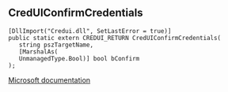 ## CredUIConfirmCredentials

```
[DllImport("Credui.dll", SetLastError = true)]
public static extern CREDUI_RETURN CredUIConfirmCredentials(
   string pszTargetName,
   [MarshalAs(
   UnmanagedType.Bool)] bool bConfirm
);
```

[Microsoft documentation](https://docs.microsoft.com/en-us/windows/win32/api/credui/nf-credui-creduiconfirmcredentials)
